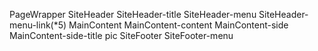 PageWrapper
    SiteHeader
        SiteHeader-title
        SiteHeader-menu
            SiteHeader-menu-link(*5)
    MainContent
        MainContent-content
        MainContent-side
            MainContent-side-title
            pic
    SiteFooter
        SiteFooter-menu
            